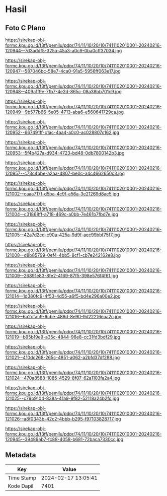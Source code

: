 # Hasil

## Foto C Plano

https://sirekap-obj-formc.kpu.go.id/f3ff/pemilu/pdpr/74/11/10/20/10/7411102010001-20240216-120944--7d3addf5-325a-45a3-a0c9-0ba0cff37034.jpg

https://sirekap-obj-formc.kpu.go.id/f3ff/pemilu/pdpr/74/11/10/20/10/7411102010001-20240216-120947--587046bc-58e7-4ca0-91a5-5956ff063e17.jpg

https://sirekap-obj-formc.kpu.go.id/f3ff/pemilu/pdpr/74/11/10/20/10/7411102010001-20240216-120948--409a1f9e-7fb7-4e2d-865c-08a38bb701c9.jpg

https://sirekap-obj-formc.kpu.go.id/f3ff/pemilu/pdpr/74/11/10/20/10/7411102010001-20240216-120949--9b577b66-5e05-4713-aba6-e560641729ca.jpg

https://sirekap-obj-formc.kpu.go.id/f3ff/pemilu/pdpr/74/11/10/20/10/7411102010001-20240216-120952--667491ff-c1ac-4aa4-a0c0-ac028807c162.jpg

https://sirekap-obj-formc.kpu.go.id/f3ff/pemilu/pdpr/74/11/10/20/10/7411102010001-20240216-120953--5f4b427a-d934-4723-bd48-0db7800142b3.jpg

https://sirekap-obj-formc.kpu.go.id/f3ff/pemilu/pdpr/74/11/10/20/10/7411102010001-20240216-120957--c73c4bbe-a2aa-4807-be0c-a4c4662650c3.jpg

https://sirekap-obj-formc.kpu.go.id/f3ff/pemilu/pdpr/74/11/10/20/10/7411102010001-20240216-121002--caaa717f-d5ba-4c9f-a56a-3e21269d8ae5.jpg

https://sirekap-obj-formc.kpu.go.id/f3ff/pemilu/pdpr/74/11/10/20/10/7411102010001-20240216-121004--c31868ff-a718-469c-a0bb-7e461b7fbd7e.jpg

https://sirekap-obj-formc.kpu.go.id/f3ff/pemilu/pdpr/74/11/10/20/10/7411102010001-20240216-121005--42a7d2cd-c90a-425a-9d9f-aec99bbf75f7.jpg

https://sirekap-obj-formc.kpu.go.id/f3ff/pemilu/pdpr/74/11/10/20/10/7411102010001-20240216-121008--d8b85799-0ef4-4bb5-8cf1-cb7e242162e8.jpg

https://sirekap-obj-formc.kpu.go.id/f3ff/pemilu/pdpr/74/11/10/20/10/7411102010001-20240216-121009--26891e83-8fe2-4169-87f5-398e576f4f61.jpg

https://sirekap-obj-formc.kpu.go.id/f3ff/pemilu/pdpr/74/11/10/20/10/7411102010001-20240216-121014--1d380fc9-4f53-4d55-a6f5-bd4e296a00e2.jpg

https://sirekap-obj-formc.kpu.go.id/f3ff/pemilu/pdpr/74/11/10/20/10/7411102010001-20240216-121016--6a2cfac9-6cbe-486d-8e90-9d22216eaa2c.jpg

https://sirekap-obj-formc.kpu.go.id/f3ff/pemilu/pdpr/74/11/10/20/10/7411102010001-20240216-121019--b95b19e9-a35c-4844-96e8-cc31fd3bdf29.jpg

https://sirekap-obj-formc.kpu.go.id/f3ff/pemilu/pdpr/74/11/10/20/10/7411102010001-20240216-121021--410dc268-265c-4851-a062-a2bfd37df288.jpg

https://sirekap-obj-formc.kpu.go.id/f3ff/pemilu/pdpr/74/11/10/20/10/7411102010001-20240216-121024--470a8588-1085-4529-8f07-62a1103fa2a4.jpg

https://sirekap-obj-formc.kpu.go.id/f3ff/pemilu/pdpr/74/11/10/20/10/7411102010001-20240216-121025--c79b9104-838a-41a9-9f82-52118a24b2fc.jpg

https://sirekap-obj-formc.kpu.go.id/f3ff/pemilu/pdpr/74/11/10/20/10/7411102010001-20240216-121026--a8f0343b-42c2-4bbb-b295-f97103828717.jpg

https://sirekap-obj-formc.kpu.go.id/f3ff/pemilu/pdpr/74/11/10/20/10/7411102010001-20240216-120945--39489ab7-fc88-4058-b681-72baca7330cc.jpg


## Metadata

| Key        | Value               |
| ---------- | ------------------- |
| Time Stamp | 2024-02-17 13:05:41 |
| Kode Dapil | 7401                |



